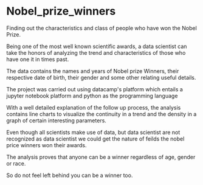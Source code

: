 # Nobel_prize_winners
Finding out the characteristics and class of people who have won the Nobel Prize.

Being one of the most well known scientific awards, a data scientist can take the honors of analyzing the trend and characteristics of those who have one it in times past.

The data contains the names and years of Nobel prize Winners, their respective date of birth, their gender and some other relating useful details.

The project was carried out using datacamp's platform which entails a jupyter notebook platform and python as the programming language

With a well detailed explanation of the follow up process, the analysis contains line charts to visualize the continuity in a trend and the density in a graph of certain interesting parameters.

Even though all scientists make use of data, but data scientist are not recognized as data scientist we could get the nature of feilds the nobel price winners won their awards.

The analysis proves that anyone can be a winner regardless of age, gender or race.

So do not feel left behind you can be a winner too.
